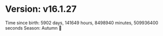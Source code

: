 # Version: v16.1.27
Time since birth: 5902 days, 141649 hours, 8498940 minutes, 509936400 seconds
Season: Autumn 🍁
